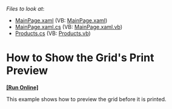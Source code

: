 <!-- default file list -->
*Files to look at*:

* [MainPage.xaml](./CS/PrintPreviewDialogSilverlight/MainPage.xaml) (VB: [MainPage.xaml](./VB/PrintPreviewDialogSilverlight/MainPage.xaml))
* [MainPage.xaml.cs](./CS/PrintPreviewDialogSilverlight/MainPage.xaml.cs) (VB: [MainPage.xaml.vb](./VB/PrintPreviewDialogSilverlight/MainPage.xaml.vb))
* [Products.cs](./CS/PrintPreviewDialogSilverlight/Products.cs) (VB: [Products.vb](./VB/PrintPreviewDialogSilverlight/Products.vb))
<!-- default file list end -->
# How to Show the Grid's Print Preview
<!-- run online -->
**[[Run Online]](https://codecentral.devexpress.com/e2641)**
<!-- run online end -->


<p>This example shows how to preview the grid before it is printed.</p>

<br/>


